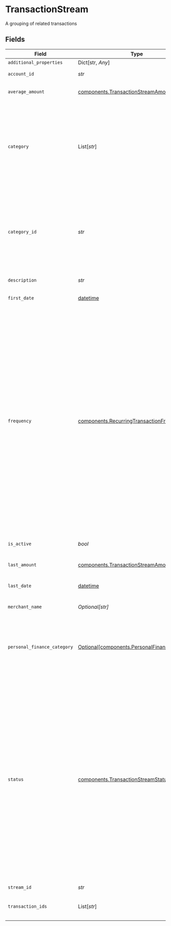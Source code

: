 # TransactionStream

A grouping of related transactions


## Fields

| Field                                                                                                                                                                                                                                                                                                                                                                                                                                                                                                                                                                                                                                                                                                                   | Type                                                                                                                                                                                                                                                                                                                                                                                                                                                                                                                                                                                                                                                                                                                    | Required                                                                                                                                                                                                                                                                                                                                                                                                                                                                                                                                                                                                                                                                                                                | Description                                                                                                                                                                                                                                                                                                                                                                                                                                                                                                                                                                                                                                                                                                             |
| ----------------------------------------------------------------------------------------------------------------------------------------------------------------------------------------------------------------------------------------------------------------------------------------------------------------------------------------------------------------------------------------------------------------------------------------------------------------------------------------------------------------------------------------------------------------------------------------------------------------------------------------------------------------------------------------------------------------------- | ----------------------------------------------------------------------------------------------------------------------------------------------------------------------------------------------------------------------------------------------------------------------------------------------------------------------------------------------------------------------------------------------------------------------------------------------------------------------------------------------------------------------------------------------------------------------------------------------------------------------------------------------------------------------------------------------------------------------- | ----------------------------------------------------------------------------------------------------------------------------------------------------------------------------------------------------------------------------------------------------------------------------------------------------------------------------------------------------------------------------------------------------------------------------------------------------------------------------------------------------------------------------------------------------------------------------------------------------------------------------------------------------------------------------------------------------------------------- | ----------------------------------------------------------------------------------------------------------------------------------------------------------------------------------------------------------------------------------------------------------------------------------------------------------------------------------------------------------------------------------------------------------------------------------------------------------------------------------------------------------------------------------------------------------------------------------------------------------------------------------------------------------------------------------------------------------------------- |
| `additional_properties`                                                                                                                                                                                                                                                                                                                                                                                                                                                                                                                                                                                                                                                                                                 | Dict[str, *Any*]                                                                                                                                                                                                                                                                                                                                                                                                                                                                                                                                                                                                                                                                                                        | :heavy_minus_sign:                                                                                                                                                                                                                                                                                                                                                                                                                                                                                                                                                                                                                                                                                                      | N/A                                                                                                                                                                                                                                                                                                                                                                                                                                                                                                                                                                                                                                                                                                                     |
| `account_id`                                                                                                                                                                                                                                                                                                                                                                                                                                                                                                                                                                                                                                                                                                            | *str*                                                                                                                                                                                                                                                                                                                                                                                                                                                                                                                                                                                                                                                                                                                   | :heavy_check_mark:                                                                                                                                                                                                                                                                                                                                                                                                                                                                                                                                                                                                                                                                                                      | The ID of the account to which the stream belongs                                                                                                                                                                                                                                                                                                                                                                                                                                                                                                                                                                                                                                                                       |
| `average_amount`                                                                                                                                                                                                                                                                                                                                                                                                                                                                                                                                                                                                                                                                                                        | [components.TransactionStreamAmount](../../models/components/transactionstreamamount.md)                                                                                                                                                                                                                                                                                                                                                                                                                                                                                                                                                                                                                                | :heavy_check_mark:                                                                                                                                                                                                                                                                                                                                                                                                                                                                                                                                                                                                                                                                                                      | Object with data pertaining to an amount on the transaction stream.                                                                                                                                                                                                                                                                                                                                                                                                                                                                                                                                                                                                                                                     |
| `category`                                                                                                                                                                                                                                                                                                                                                                                                                                                                                                                                                                                                                                                                                                              | List[*str*]                                                                                                                                                                                                                                                                                                                                                                                                                                                                                                                                                                                                                                                                                                             | :heavy_check_mark:                                                                                                                                                                                                                                                                                                                                                                                                                                                                                                                                                                                                                                                                                                      | A hierarchical array of the categories to which this transaction belongs. See [Categories](https://plaid.com/docs/api/products/transactions/#categoriesget).<br/><br/>All implementations are encouraged to use the new `personal_finance_category` instead of `category`. `personal_finance_category` provides more meaningful categorization and greater accuracy.                                                                                                                                                                                                                                                                                                                                                    |
| `category_id`                                                                                                                                                                                                                                                                                                                                                                                                                                                                                                                                                                                                                                                                                                           | *str*                                                                                                                                                                                                                                                                                                                                                                                                                                                                                                                                                                                                                                                                                                                   | :heavy_check_mark:                                                                                                                                                                                                                                                                                                                                                                                                                                                                                                                                                                                                                                                                                                      | The ID of the category to which this transaction belongs. See [Categories](https://plaid.com/docs/api/products/transactions/#categoriesget).<br/><br/>All implementations are encouraged to use the new `personal_finance_category` instead of `category`. `personal_finance_category` provides more meaningful categorization and greater accuracy.                                                                                                                                                                                                                                                                                                                                                                    |
| `description`                                                                                                                                                                                                                                                                                                                                                                                                                                                                                                                                                                                                                                                                                                           | *str*                                                                                                                                                                                                                                                                                                                                                                                                                                                                                                                                                                                                                                                                                                                   | :heavy_check_mark:                                                                                                                                                                                                                                                                                                                                                                                                                                                                                                                                                                                                                                                                                                      | A description of the transaction stream.                                                                                                                                                                                                                                                                                                                                                                                                                                                                                                                                                                                                                                                                                |
| `first_date`                                                                                                                                                                                                                                                                                                                                                                                                                                                                                                                                                                                                                                                                                                            | [datetime](https://docs.python.org/3/library/datetime.html#datetime-objects)                                                                                                                                                                                                                                                                                                                                                                                                                                                                                                                                                                                                                                            | :heavy_check_mark:                                                                                                                                                                                                                                                                                                                                                                                                                                                                                                                                                                                                                                                                                                      | The posted date of the earliest transaction in the stream.                                                                                                                                                                                                                                                                                                                                                                                                                                                                                                                                                                                                                                                              |
| `frequency`                                                                                                                                                                                                                                                                                                                                                                                                                                                                                                                                                                                                                                                                                                             | [components.RecurringTransactionFrequency](../../models/components/recurringtransactionfrequency.md)                                                                                                                                                                                                                                                                                                                                                                                                                                                                                                                                                                                                                    | :heavy_check_mark:                                                                                                                                                                                                                                                                                                                                                                                                                                                                                                                                                                                                                                                                                                      | Describes the frequency of the transaction stream.<br/><br/>`WEEKLY`: Assigned to a transaction stream that occurs approximately every week.<br/><br/>`BIWEEKLY`: Assigned to a transaction stream that occurs approximately every 2 weeks.<br/><br/>`SEMI_MONTHLY`: Assigned to a transaction stream that occurs approximately twice per month. This frequency is typically seen for inflow transaction streams.<br/><br/>`MONTHLY`: Assigned to a transaction stream that occurs approximately every month.<br/><br/>`ANNUALLY`: Assigned to a transaction stream that occurs approximately every year.<br/><br/>`UNKNOWN`: Assigned to a transaction stream that does not fit any of the pre-defined frequencies.    |
| `is_active`                                                                                                                                                                                                                                                                                                                                                                                                                                                                                                                                                                                                                                                                                                             | *bool*                                                                                                                                                                                                                                                                                                                                                                                                                                                                                                                                                                                                                                                                                                                  | :heavy_check_mark:                                                                                                                                                                                                                                                                                                                                                                                                                                                                                                                                                                                                                                                                                                      | Indicates whether the transaction stream is still live.                                                                                                                                                                                                                                                                                                                                                                                                                                                                                                                                                                                                                                                                 |
| `last_amount`                                                                                                                                                                                                                                                                                                                                                                                                                                                                                                                                                                                                                                                                                                           | [components.TransactionStreamAmount](../../models/components/transactionstreamamount.md)                                                                                                                                                                                                                                                                                                                                                                                                                                                                                                                                                                                                                                | :heavy_check_mark:                                                                                                                                                                                                                                                                                                                                                                                                                                                                                                                                                                                                                                                                                                      | Object with data pertaining to an amount on the transaction stream.                                                                                                                                                                                                                                                                                                                                                                                                                                                                                                                                                                                                                                                     |
| `last_date`                                                                                                                                                                                                                                                                                                                                                                                                                                                                                                                                                                                                                                                                                                             | [datetime](https://docs.python.org/3/library/datetime.html#datetime-objects)                                                                                                                                                                                                                                                                                                                                                                                                                                                                                                                                                                                                                                            | :heavy_check_mark:                                                                                                                                                                                                                                                                                                                                                                                                                                                                                                                                                                                                                                                                                                      | The posted date of the latest transaction in the stream.                                                                                                                                                                                                                                                                                                                                                                                                                                                                                                                                                                                                                                                                |
| `merchant_name`                                                                                                                                                                                                                                                                                                                                                                                                                                                                                                                                                                                                                                                                                                         | *Optional[str]*                                                                                                                                                                                                                                                                                                                                                                                                                                                                                                                                                                                                                                                                                                         | :heavy_check_mark:                                                                                                                                                                                                                                                                                                                                                                                                                                                                                                                                                                                                                                                                                                      | The merchant associated with the transaction stream.                                                                                                                                                                                                                                                                                                                                                                                                                                                                                                                                                                                                                                                                    |
| `personal_finance_category`                                                                                                                                                                                                                                                                                                                                                                                                                                                                                                                                                                                                                                                                                             | [Optional[components.PersonalFinanceCategory]](../../models/components/personalfinancecategory.md)                                                                                                                                                                                                                                                                                                                                                                                                                                                                                                                                                                                                                      | :heavy_minus_sign:                                                                                                                                                                                                                                                                                                                                                                                                                                                                                                                                                                                                                                                                                                      | Information describing the intent of the transaction. Most relevant for personal finance use cases, but not limited to such use cases.<br/><br/>See the [`taxonomy csv file`](https://plaid.com/documents/transactions-personal-finance-category-taxonomy.csv) for a full list of personal finance categories.                                                                                                                                                                                                                                                                                                                                                                                                          |
| `status`                                                                                                                                                                                                                                                                                                                                                                                                                                                                                                                                                                                                                                                                                                                | [components.TransactionStreamStatus](../../models/components/transactionstreamstatus.md)                                                                                                                                                                                                                                                                                                                                                                                                                                                                                                                                                                                                                                | :heavy_check_mark:                                                                                                                                                                                                                                                                                                                                                                                                                                                                                                                                                                                                                                                                                                      | The current status of the transaction stream.<br/><br/>`MATURE`: A `MATURE` recurring stream should have at least 3 transactions and happen on a regular cadence (For Annual recurring stream, we will mark it `MATURE` after 2 instances).<br/><br/>`EARLY_DETECTION`: When a recurring transaction first appears in the transaction history and before it fulfills the requirement of a mature stream, the status will be `EARLY_DETECTION`.<br/><br/>`TOMBSTONED`: A stream that was previously in the `EARLY_DETECTION` status will move to the `TOMBSTONED` status when no further transactions were found at the next expected date.<br/><br/>`UNKNOWN`: A stream is assigned an `UNKNOWN` status when none of the other statuses are applicable. |
| `stream_id`                                                                                                                                                                                                                                                                                                                                                                                                                                                                                                                                                                                                                                                                                                             | *str*                                                                                                                                                                                                                                                                                                                                                                                                                                                                                                                                                                                                                                                                                                                   | :heavy_check_mark:                                                                                                                                                                                                                                                                                                                                                                                                                                                                                                                                                                                                                                                                                                      | A unique id for the stream                                                                                                                                                                                                                                                                                                                                                                                                                                                                                                                                                                                                                                                                                              |
| `transaction_ids`                                                                                                                                                                                                                                                                                                                                                                                                                                                                                                                                                                                                                                                                                                       | List[*str*]                                                                                                                                                                                                                                                                                                                                                                                                                                                                                                                                                                                                                                                                                                             | :heavy_check_mark:                                                                                                                                                                                                                                                                                                                                                                                                                                                                                                                                                                                                                                                                                                      | An array of Plaid transaction IDs belonging to the stream, sorted by posted date.                                                                                                                                                                                                                                                                                                                                                                                                                                                                                                                                                                                                                                       |